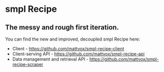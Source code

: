 # smpl Recipe

## The messy and rough first iteration.

You can find the new and improved, decoupled smpl Recipe here:

* Client - https://github.com/mattvox/smpl-recipe-client
* Client-serving API - https://github.com/mattvox/smpl-recipe-api
* Data management and retrieval API - https://github.com/mattvox/smpl-recipe-scraper
